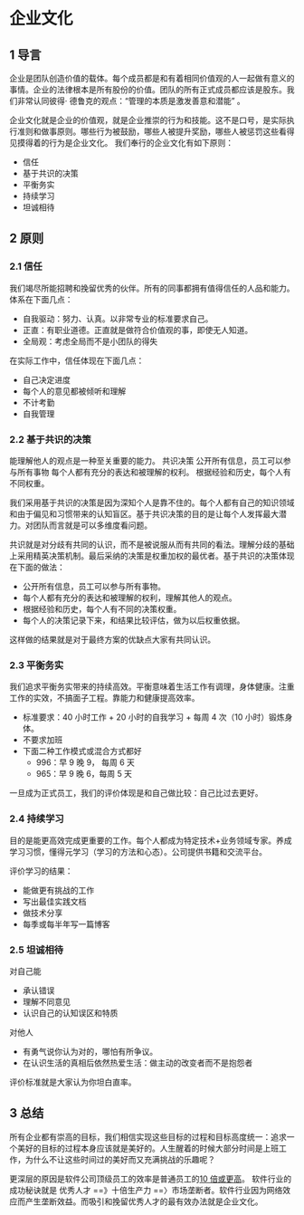 # 企业文化

## 1 导言

企业是团队创造价值的载体。每个成员都是和有着相同价值观的人一起做有意义的事情。企业的法律根本是所有股份的价值。团队的所有正式成员都应该是股东。我们非常认同彼得· 德鲁克的观点：“管理的本质是激发善意和潜能” 。

企业文化就是企业的价值观，就是企业推崇的行为和技能。这不是口号，是实际执行准则和做事原则。哪些行为被鼓励，哪些人被提升奖励，哪些人被惩罚这些看得见摸得着的行为是企业文化。
我们奉行的企业文化有如下原则：

- 信任
- 基于共识的决策
- 平衡务实
- 持续学习
- 坦诚相待

## 2 原则

### 2.1 信任

我们竭尽所能招聘和挽留优秀的伙伴。所有的同事都拥有值得信任的人品和能力。体系在下面几点：

- 自我驱动：努力、认真。以非常专业的标准要求自己。
- 正直：有职业道德。正直就是做符合价值观的事，即使无人知道。
- 全局观：考虑全局而不是小团队的得失

在实际工作中，信任体现在下面几点：

- 自己决定进度
- 每个人的意见都被倾听和理解
- 不计考勤
- 自我管理

### 2.2 基于共识的决策

能理解他人的观点是一种至关重要的能力。
共识决策
公开所有信息，员工可以参与所有事物
每个人都有充分的表达和被理解的权利。
根据经验和历史，每个人有不同权重。

我们采用基于共识的决策是因为深知个人是靠不住的。每个人都有自己的知识领域和由于偏见和习惯带来的认知盲区。基于共识决策的目的是让每个人发挥最大潜力。对团队而言就是可以多维度看问题。

共识就是对分歧有共同的认识，而不是被说服从而有共同的看法。理解分歧的基础上采用精英决策机制。最后采纳的决策是权重加权的最优者。基于共识的决策体现在下面的做法：

- 公开所有信息，员工可以参与所有事物。
- 每个人都有充分的表达和被理解的权利，理解其他人的观点。
- 根据经验和历史，每个人有不同的决策权重。
- 每个人的决策记录下来，和结果比较评估，做为以后权重依据。

这样做的结果就是对于最终方案的优缺点大家有共同认识。

### 2.3 平衡务实

我们追求平衡务实带来的持续高效。平衡意味着生活工作有调理，身体健康。注重工作的实效，不搞面子工程。靠能力和健康提高效率。

- 标准要求：40 小时工作 + 20 小时的自我学习 + 每周 4 次（10 小时）锻炼身体。
- 不要求加班
- 下面二种工作模式或混合方式都好
  - 996：早 9 晚 9， 每周 6 天
  - 965：早 9 晚 6，每周 5 天

一旦成为正式员工，我们的评价体现是和自己做比较：自己比过去更好。

### 2.4 持续学习

目的是能更高效完成更重要的工作。每个人都成为特定技术+业务领域专家。养成学习习惯，懂得元学习（学习的方法和心态）。公司提供书籍和交流平台。

评价学习的结果：

- 能做更有挑战的工作
- 写出最佳实践文档
- 做技术分享
- 每季或每半年写一篇博客

### 2.5 坦诚相待

对自己能

- 承认错误
- 理解不同意见
- 认识自己的认知误区和特质

对他人

- 有勇气说你认为对的，哪怕有所争议。
- 在认识生活的真相后依然热爱生活：做主动的改变者而不是抱怨者

评价标准就是大家认为你坦白直率。

## 3 总结

所有企业都有崇高的目标，我们相信实现这些目标的过程和目标高度统一：追求一个美好的目标的过程本身应该就是美好的。人生醒着的时候大部分时间是上班工作，为什么不让这些时间过的美好而又充满挑战的乐趣呢？

更深层的原因是软件公司顶级员工的效率是普通员工的[10 倍或更高](https://www.joelonsoftware.com/2005/07/25/hitting-the-high-notes/)。 软件行业的成功秘诀就是 优秀人才 ==》十倍生产力 ==〉市场垄断者。软件行业因为网络效应而产生垄断效益。而吸引和挽留优秀人才的最有效办法就是企业文化。
